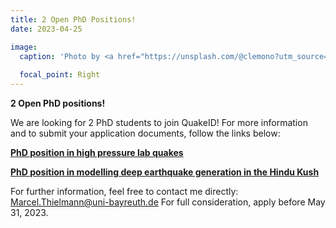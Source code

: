 ```yaml
---
title: 2 Open PhD Positions!
date: 2023-04-25

image:
  caption: 'Photo by <a href="https://unsplash.com/@clemono?utm_source=unsplash&utm_medium=referral&utm_content=creditCopyText">Clem Onojeghuo</a> on <a href="https://unsplash.com/s/photos/vacancy?utm_source=unsplash&utm_medium=referral&utm_content=creditCopyText">Unsplash</a>'
  
  focal_point: Right
---
```


**2 Open PhD positions!** 

We are looking for 2 PhD students to join QuakeID! For more information and to submit your application documents, follow the links below: 


**[PhD position in high pressure lab quakes](https://www.uni-bayreuth.de/job-vacancy-keyword-quakeid_exp-ec070973f6f010f0)**

**[PhD position in modelling deep earthquake generation in the Hindu Kush](https://www.uni-bayreuth.de/job-vacancy-keyword-quakeid_num-f2cc996074ea771a)**

For further information, feel free to contact me directly: Marcel.Thielmann@uni-bayreuth.de
For full consideration, apply before May 31, 2023.
